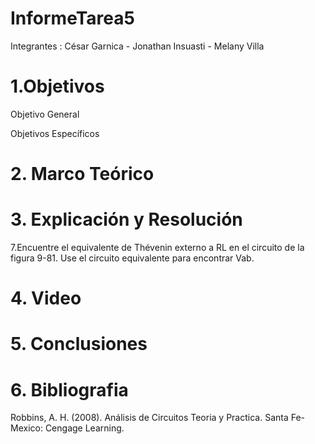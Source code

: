 # InformeTarea5


Integrantes : César Garnica - Jonathan Insuasti - Melany Villa 

# 1.Objetivos


Objetivo General 


Objetivos Específicos




# 2. Marco Teórico




# 3. Explicación y Resolución

7.Encuentre el equivalente de Thévenin externo a RL en el circuito de la figura 9-81. Use el circuito equivalente para encontrar Vab.



# 4. Video



# 5. Conclusiones


 

# 6. Bibliografia 

Robbins, A. H. (2008). Análisis de Circuitos Teoria y Practica. Santa Fe-Mexico: Cengage Learning.
